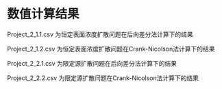 # 数值计算结果

Project_2_1.1.csv 为恒定表面浓度扩散问题在后向差分法计算下的结果

Project_2_1.2.csv 为恒定表面浓度扩散问题在Crank-Nicolson法计算下的结果

Project_2_2.1.csv 为限定源扩散问题在后向差分法计算下的结果

Project_2_2.2.csv 为限定源扩散问题在Crank-Nicolson法计算下的结果